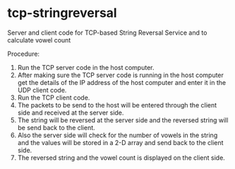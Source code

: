# tcp-stringreversal
Server and client code for TCP-based String Reversal Service and to calculate vowel count

Procedure:
1. Run the TCP server code in the host computer.
2. After making sure the TCP server code is running in the host computer get the details of the IP address of the host computer and enter it in the UDP client code.
3. Run the TCP client code.
4. The packets to be send to the host will be entered through the client side and received at the server side.
5. The string will be reversed at the server side and the reversed string will be send back to the client.
6. Also the server side will check for the number of vowels in the string and the values will be stored in a 2-D array and send back to the client side.
7. The reversed string and the vowel count is displayed on the client side.
